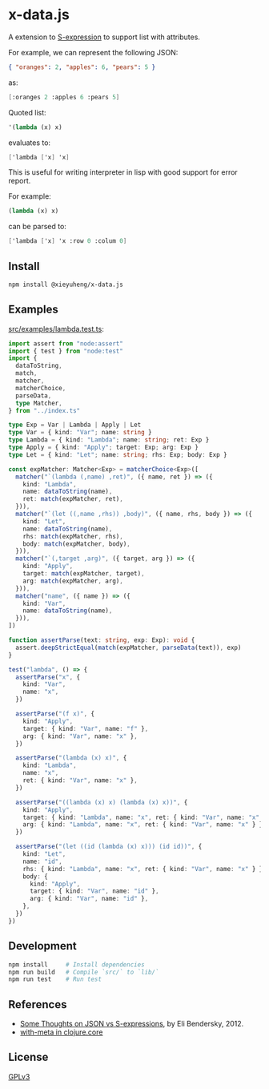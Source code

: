 # x-data.js

A extension to [S-expression](https://en.wikipedia.org/wiki/S-expression)
to support list with attributes.

For example, we can represent the following JSON:

```json
{ "oranges": 2, "apples": 6, "pears": 5 }
```

as:

```scheme
[:oranges 2 :apples 6 :pears 5]
```

Quoted list:

```scheme
'(lambda (x) x)
```

evaluates to:

```scheme
['lambda ['x] 'x]
```

This is useful for writing interpreter in lisp
with good support for error report.

For example:

```scheme
(lambda (x) x)
```

can be parsed to:

```scheme
['lambda ['x] 'x :row 0 :colum 0]
```

## Install

```sh
npm install @xieyuheng/x-data.js
```

## Examples

[src/examples/lambda.test.ts](src/examples/lambda.test.ts):

```typescript
import assert from "node:assert"
import { test } from "node:test"
import {
  dataToString,
  match,
  matcher,
  matcherChoice,
  parseData,
  type Matcher,
} from "../index.ts"

type Exp = Var | Lambda | Apply | Let
type Var = { kind: "Var"; name: string }
type Lambda = { kind: "Lambda"; name: string; ret: Exp }
type Apply = { kind: "Apply"; target: Exp; arg: Exp }
type Let = { kind: "Let"; name: string; rhs: Exp; body: Exp }

const expMatcher: Matcher<Exp> = matcherChoice<Exp>([
  matcher("`(lambda (,name) ,ret)", ({ name, ret }) => ({
    kind: "Lambda",
    name: dataToString(name),
    ret: match(expMatcher, ret),
  })),
  matcher("`(let ((,name ,rhs)) ,body)", ({ name, rhs, body }) => ({
    kind: "Let",
    name: dataToString(name),
    rhs: match(expMatcher, rhs),
    body: match(expMatcher, body),
  })),
  matcher("`(,target ,arg)", ({ target, arg }) => ({
    kind: "Apply",
    target: match(expMatcher, target),
    arg: match(expMatcher, arg),
  })),
  matcher("name", ({ name }) => ({
    kind: "Var",
    name: dataToString(name),
  })),
])

function assertParse(text: string, exp: Exp): void {
  assert.deepStrictEqual(match(expMatcher, parseData(text)), exp)
}

test("lambda", () => {
  assertParse("x", {
    kind: "Var",
    name: "x",
  })

  assertParse("(f x)", {
    kind: "Apply",
    target: { kind: "Var", name: "f" },
    arg: { kind: "Var", name: "x" },
  })

  assertParse("(lambda (x) x)", {
    kind: "Lambda",
    name: "x",
    ret: { kind: "Var", name: "x" },
  })

  assertParse("((lambda (x) x) (lambda (x) x))", {
    kind: "Apply",
    target: { kind: "Lambda", name: "x", ret: { kind: "Var", name: "x" } },
    arg: { kind: "Lambda", name: "x", ret: { kind: "Var", name: "x" } },
  })

  assertParse("(let ((id (lambda (x) x))) (id id))", {
    kind: "Let",
    name: "id",
    rhs: { kind: "Lambda", name: "x", ret: { kind: "Var", name: "x" } },
    body: {
      kind: "Apply",
      target: { kind: "Var", name: "id" },
      arg: { kind: "Var", name: "id" },
    },
  })
})
```

## Development

```sh
npm install     # Install dependencies
npm run build   # Compile `src/` to `lib/`
npm run test    # Run test
```

## References

- [Some Thoughts on JSON vs S-expressions](https://eli.thegreenplace.net/2012/03/04/some-thoughts-on-json-vs-s-expressions), by Eli Bendersky, 2012.
- [with-meta in clojure.core](https://clojuredocs.org/clojure.core/with-meta)

## License

[GPLv3](LICENSE)
